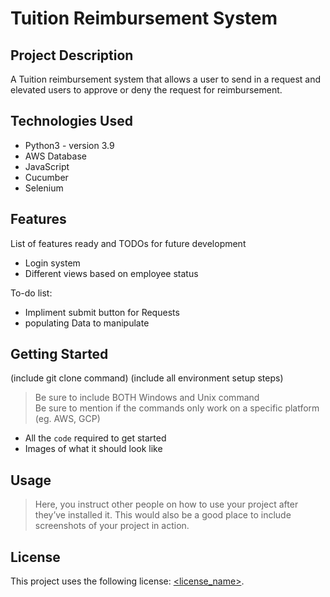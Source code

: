# Tuition Reimbursement System

## Project Description

A Tuition reimbursement system that allows a user to send in a request and elevated users to approve or deny the request for reimbursement.

## Technologies Used

* Python3 - version 3.9
* AWS Database
* JavaScript
* Cucumber
* Selenium


## Features

List of features ready and TODOs for future development
* Login system
* Different views based on employee status


To-do list:
* Impliment submit button for Requests
* populating Data to manipulate

## Getting Started
   
(include git clone command)
(include all environment setup steps)

> Be sure to include BOTH Windows and Unix command  
> Be sure to mention if the commands only work on a specific platform (eg. AWS, GCP)

- All the `code` required to get started
- Images of what it should look like

## Usage

> Here, you instruct other people on how to use your project after they’ve installed it. This would also be a good place to include screenshots of your project in action.

## License

This project uses the following license: [<license_name>](<link>).
